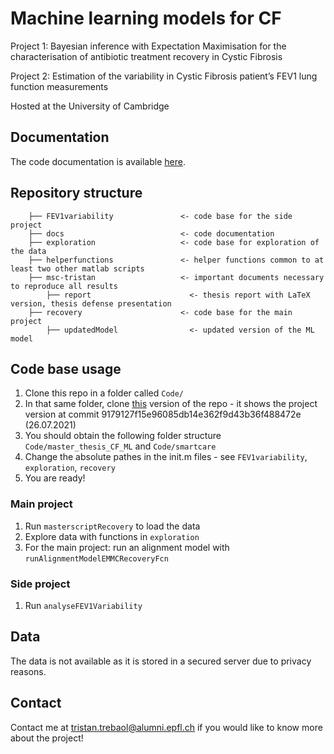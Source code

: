# Machine learning models for CF

Project 1: Bayesian inference with Expectation Maximisation for the characterisation of antibiotic treatment recovery in Cystic Fibrosis

Project 2: Estimation of the variability in Cystic Fibrosis patient’s FEV1 lung function measurements

Hosted at the University of Cambridge

## Documentation
The code documentation is available [here](https://tristantreb.github.io/CF_ML_models/).

## Repository structure
```
    ├── FEV1variability               <- code base for the side project
    ├── docs                          <- code documentation
    ├── exploration                   <- code base for exploration of the data
    ├── helperfunctions               <- helper functions common to at least two other matlab scripts
    ├── msc-tristan                   <- important documents necessary to reproduce all results
        ├── report                      <- thesis report with LaTeX version, thesis defense presentation
    ├── recovery                      <- code base for the main project
        ├── updatedModel                <- updated version of the ML model
```

## Code base usage
1. Clone this repo in a folder called `Code/`
2. In that same folder, clone [this](https://github.com/damiansphd/smartcare/tree/9179127f15e96085db14e362f9d43b36f488472e) version of the repo - it shows the project version at commit 9179127f15e96085db14e362f9d43b36f488472e (26.07.2021)
3. You should obtain the following folder structure `Code/master_thesis_CF_ML` and `Code/smartcare`
4. Change the absolute pathes in the init.m files - see `FEV1variability`, `exploration`,  `recovery`
5. You are ready!

### Main project
1. Run `masterscriptRecovery` to load the data 
2. Explore data with functions in `exploration`
3. For the main project: run an alignment model with `runAlignmentModelEMMCRecoveryFcn`

### Side project
1. Run `analyseFEV1Variability`

## Data
The data is not available as it is stored in a secured server due to privacy reasons.

## Contact
Contact me at [tristan.trebaol@alumni.epfl.ch](mailto:aiyu@di.ku.dk) if you would like to know more about the project!
